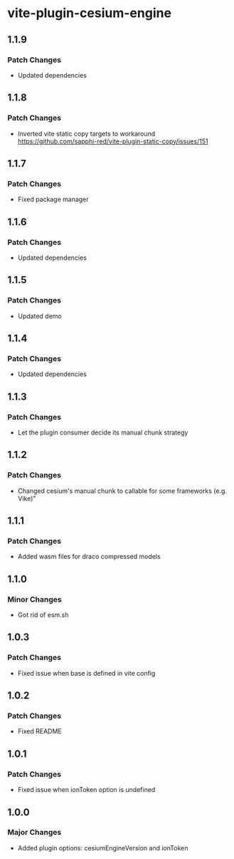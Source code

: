 # vite-plugin-cesium-engine

## 1.1.9

### Patch Changes

- Updated dependencies

## 1.1.8

### Patch Changes

- Inverted vite static copy targets to workaround https://github.com/sapphi-red/vite-plugin-static-copy/issues/151

## 1.1.7

### Patch Changes

- Fixed package manager

## 1.1.6

### Patch Changes

- Updated dependencies

## 1.1.5

### Patch Changes

- Updated demo

## 1.1.4

### Patch Changes

- Updated dependencies

## 1.1.3

### Patch Changes

- Let the plugin consumer decide its manual chunk strategy

## 1.1.2

### Patch Changes

- Changed cesium's manual chunk to callable for some frameworks (e.g. Vike)"

## 1.1.1

### Patch Changes

- Added wasm files for draco compressed models

## 1.1.0

### Minor Changes

- Got rid of esm.sh

## 1.0.3

### Patch Changes

- Fixed issue when base is defined in vite config

## 1.0.2

### Patch Changes

- Fixed README

## 1.0.1

### Patch Changes

- Fixed issue when ionToken option is undefined

## 1.0.0

### Major Changes

- Added plugin options: cesiumEngineVersion and ionToken
